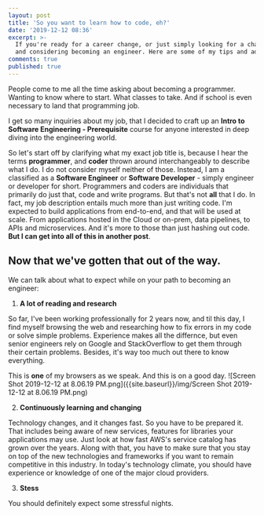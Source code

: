 ```yaml
---
layout: post
title: 'So you want to learn how to code, eh?'
date: '2019-12-12 08:36'
excerpt: >-
  If you're ready for a career change, or just simply looking for a challenge
  and considering becoming an engineer. Here are some of my tips and advice.
comments: true
published: true
---
```

People come to me all the time asking about becoming a programmer. Wanting to know where to start. What classes to take. And if school is even necessary to land that programming job.

I get so many inquiries about my job, that I decided to craft up an **Intro to Software Engineering - Prerequisite** course for anyone interested in deep diving into the engineering world.

So let's start off by clarifying what my exact job title is, because I hear the terms __programmer__, and __coder__ thrown around interchangeably to describe what I do. I do not consider myself neither of those. Instead, I am a classified as a **Software Engineer** or **Software Developer** - simply engineer or developer for short. Programmers and coders are individuals that primarily do just that, code and write programs. But that's not **all** that I do. In fact, my job description entails much more than just writing code. I'm expected to build applications from end-to-end, and that will be used at scale. From applications hosted in the Cloud or on-prem, data pipelines, to APIs and microservices. And it's more to those than just hashing out code.  __But I can get into all of this in another post__.

## Now that we've gotten that out of the way.

We can talk about what to expect while on your path to becoming an engineer:

1. **A lot of reading and research**

So far, I've been working professionally for 2 years now, and til this day, I find myself browsing the web and researching how to fix errors in my code or solve simple problems. Experience makes all the differnce, but even senior engineers rely on Google and StackOverflow to get them through their certain problems. Besides, it's way too much out there to know everything.

This is **one** of my browsers as we speak. And this is on a good day.
![Screen Shot 2019-12-12 at 8.06.19 PM.png]({{site.baseurl}}/img/Screen Shot 2019-12-12 at 8.06.19 PM.png)


2. **Continuously learning and changing**

Technology changes, and it changes fast. So you have to be prepared it. That includes being aware of new services, features for libraries your applications may use. Just look at how fast AWS's service catalog has grown over the years. Along with that, you have to make sure that you stay on top of the new technologies and frameworks if you want to remain competitive in this industry. In today's technology climate, you should have experience or knowledge of one of the major cloud providers.

3. **Stess**

You should definitely expect some stressful nights.
